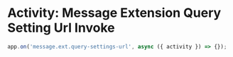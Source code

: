 # Activity: Message Extension Query Setting Url Invoke

```typescript
app.on('message.ext.query-settings-url', async ({ activity }) => {});
```

